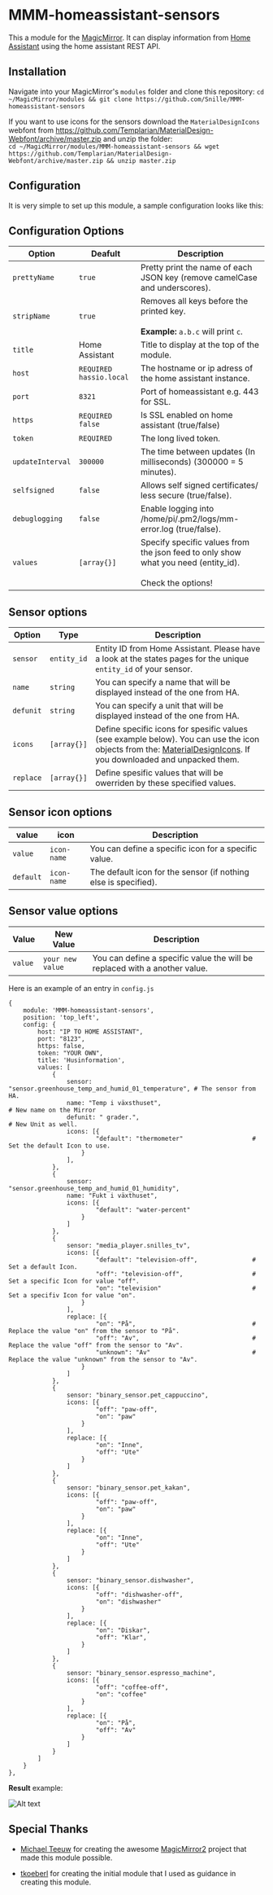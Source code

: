 # MMM-homeassistant-sensors
This a module for the [MagicMirror](https://github.com/MichMich/MagicMirror/tree/develop). 
It can display information from [Home Assistant](https://home-assistant.io/) using the home assistant REST API.

## Installation
Navigate into your MagicMirror's `modules` folder and clone this repository:
`cd ~/MagicMirror/modules && git clone https://github.com/Snille/MMM-homeassistant-sensors`

If you want to use icons for the sensors download the `MaterialDesignIcons` webfont from https://github.com/Templarian/MaterialDesign-Webfont/archive/master.zip and unzip the folder:  
`cd ~/MagicMirror/modules/MMM-homeassistant-sensors && wget https://github.com/Templarian/MaterialDesign-Webfont/archive/master.zip && unzip master.zip`

## Configuration
It is very simple to set up this module, a sample configuration looks like this:

## Configuration Options

| Option               | Deafult | Description |
| -------------------- | ------- | ----------- |
| `prettyName`         | `true` | Pretty print the name of each JSON key (remove camelCase and underscores).|
| `stripName`          | `true` | Removes all keys before the printed key. <br><br>**Example:** `a.b.c` will print `c`.|
| `title`              | Home Assistant | Title to display at the top of the module. <br>|
| `host`               | `REQUIRED hassio.local` | The hostname or ip adress of the home assistant instance.|
| `port`               | `8321` | Port of homeassistant e.g. 443 for SSL.|
| `https`              | `REQUIRED false` | Is SSL enabled on home assistant (true/false)|
| `token`              | `REQUIRED` | The long lived token.|
| `updateInterval`     | `300000` | The time between updates (In milliseconds) (300000 = 5 minutes).|
| `selfsigned`         | `false` | Allows self signed certificates/ less secure (true/false).|
| `debuglogging`       | `false` | Enable logging into /home/pi/.pm2/logs/mm-error.log (true/false).|
| `values`             | `[array{}]` | Specify specific values from the json feed to only show what you need (entity_id). <br><br> Check the options!|

## Sensor options
| Option               | Type | Description |
| -------------------- | ---- | ----------- |
| `sensor`             | `entity_id` | Entity ID from Home Assistant. Please have a look at the states pages for the unique `entity_id` of your sensor.|
| `name`               | `string` | You can specify a name that will be displayed instead of the one from HA.
| `defunit`            | `string` | You can specify a unit that will be displayed instead of the one from HA.
| `icons`              | `[array{}]` | Define specific icons for spesific values (see example below). You can use the icon objects from the: [MaterialDesignIcons](https://materialdesignicons.com/). If you downloaded and unpacked them.|
| `replace`            | `[array{}]` | Define spesific values that will be owerriden by these specified values.|

## Sensor icon options
| value                | icon | Description |
| -------------------- | ---- | ----------- |
| `value`              | `icon-name` | You can define a specific icon for a specific value.|
| `default`            | `icon-name` | The default icon for the sensor (if nothing else is specified).|

## Sensor value options
| Value                | New Value | Description |
| -------------------- | --------- | ----------- |
| `value`              | `your new value` | You can define a specific value the will be replaced with a another value.|


Here is an example of an entry in `config.js`
```
{
	module: 'MMM-homeassistant-sensors',
	position: 'top_left',
	config: {
		host: "IP TO HOME ASSISTANT",
		port: "8123",
		https: false,
		token: "YOUR OWN",
		title: 'Husinformation',
		values: [
			{
				sensor: "sensor.greenhouse_temp_and_humid_01_temperature", # The sensor from HA.
				name: "Temp i växsthuset",                                 # New name on the Mirror
				defunit: " grader.",                                       # New Unit as well.
				icons: [{
						"default": "thermometer"                   # Set the default Icon to use.
					}
				],
			},
			{
				sensor: "sensor.greenhouse_temp_and_humid_01_humidity",
				name: "Fukt i växthuset",
				icons: [{
						"default": "water-percent"
					}
				]
			},
			{
				sensor: "media_player.snilles_tv",
				icons: [{
						"default": "television-off",               # Set a default Icon.
						"off": "television-off",                   # Set a specific Icon for value "off".
						"on": "television"                         # Set a specifiv Icon for value "on".
					}
				],
				replace: [{
						"on": "På",                                # Replace the value "on" from the sensor to "På".
						"off": "Av",                               # Replace the value "off" from the sensor to "Av".
						"unknown": "Av"                            # Replace the value "unknown" from the sensor to "Av".
					}
				]
			},
			{
				sensor: "binary_sensor.pet_cappuccino",
				icons: [{
						"off": "paw-off",
						"on": "paw"
					}
				],
				replace: [{
						"on": "Inne",
						"off": "Ute"
					}
				]
			},
			{
				sensor: "binary_sensor.pet_kakan",
				icons: [{
						"off": "paw-off",
						"on": "paw"
					}
				],
				replace: [{
						"on": "Inne",
						"off": "Ute"
					}
				]
			},
			{
				sensor: "binary_sensor.dishwasher",
				icons: [{
						"off": "dishwasher-off",
						"on": "dishwasher"
					}
				],
				replace: [{
						"on": "Diskar",
						"off": "Klar",
					}
				]
			},
			{
				sensor: "binary_sensor.espresso_machine",
				icons: [{
						"off": "coffee-off",
						"on": "coffee"
					}
				],
				replace: [{
						"on": "På",
						"off": "Av"
					}
				]
			}
		]
	}
},
```

**Result** example:

![Alt text](.github/example01.png)

## Special Thanks
- [Michael Teeuw](https://github.com/MichMich) for creating the awesome [MagicMirror2](https://github.com/MichMich/MagicMirror/tree/develop) project that made this module possible.


- [tkoeberl](https://github.com/tkoeberl) for creating the initial module that I used as guidance in creating this module.
